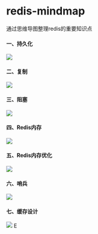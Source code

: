 # redis-mindmap
通过思维导图整理redis的重要知识点

#### 一、持久化

![](https://github.com/Weiwf/redis-mindmap/blob/master/pic/%E6%8C%81%E4%B9%85%E5%8C%96.png)

#### 二、复制

![](https://github.com/Weiwf/redis-mindmap/blob/master/pic/%E5%A4%8D%E5%88%B6.png)

#### 三、阻塞

![](https://github.com/Weiwf/redis-mindmap/blob/master/pic/%E9%98%BB%E5%A1%9E.png)

#### 四、Redis内存

![](https://github.com/Weiwf/redis-mindmap/blob/master/pic/Redis%E5%86%85%E5%AD%98.png)

#### 五、Redis内存优化

![](https://github.com/Weiwf/redis-mindmap/blob/master/pic/redis%E5%86%85%E5%AD%98%E4%BC%98%E5%8C%96.png)

#### 六、哨兵

![](https://github.com/Weiwf/redis-mindmap/blob/master/pic/%E5%93%A8%E5%85%B5.png)

#### 七、缓存设计

![](https://github.com/Weiwf/redis-mindmap/blob/master/pic/%E7%BC%93%E5%AD%98%E8%AE%BE%E8%A%A1.png)
E
